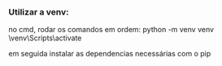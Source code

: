 ### Utilizar a venv:

no cmd, rodar os comandos em ordem:
python -m venv venv
\venv\Scripts\activate

em seguida instalar as dependencias necessárias com o pip